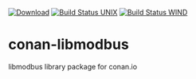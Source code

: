 [![Download](https://api.bintray.com/packages/joakimono/conan/libmodbus%3Ajoakimono/images/download.svg)](https://bintray.com/joakimono/conan/libmodbus%3Ajoakimono/_latestVersion)
[![Build Status UNIX](https://travis-ci.org/joakimono/conan-libmodbus.png?branch=master)](https://travis-ci.org/joakimono/conan-libmodbus)
[![Build Status WIND](https://ci.appveyor.com/api/projects/status/github/joakimono/conan-libmodbus?branch=master&svg=true)](https://ci.appveyor.com/project/joakimono/conan-libmodbus)
# conan-libmodbus

libmodbus library package for conan.io
